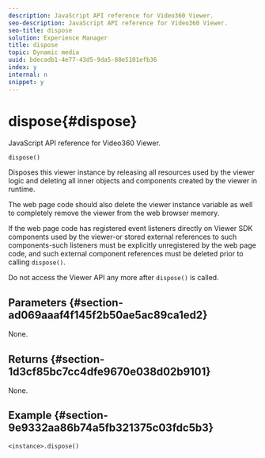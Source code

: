 ```yaml
---
description: JavaScript API reference for Video360 Viewer.
seo-description: JavaScript API reference for Video360 Viewer.
seo-title: dispose
solution: Experience Manager
title: dispose
topic: Dynamic media
uuid: bdecadb1-4e77-43d5-9da5-80e5101efb36
index: y
internal: n
snippet: y
---
```


# dispose{#dispose}

JavaScript API reference for Video360 Viewer.

 `dispose()`

Disposes this viewer instance by releasing all resources used by the viewer logic and deleting all inner objects and components created by the viewer in runtime.

The web page code should also delete the viewer instance variable as well to completely remove the viewer from the web browser memory.

If the web page code has registered event listeners directly on Viewer SDK components used by the viewer-or stored external references to such components-such listeners must be explicitly unregistered by the web page code, and such external component references must be deleted prior to calling `dispose()`.

Do not access the Viewer API any more after `dispose()` is called.

## Parameters {#section-ad069aaaf4f145f2b50ae5ac89ca1ed2}

None.

## Returns {#section-1d3cf85bc7cc4dfe9670e038d02b9101}

None.

## Example {#section-9e9332aa86b74a5fb321375c03fdc5b3}

```
<instance>.dispose()
```

